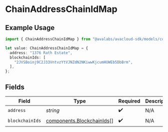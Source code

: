 # ChainAddressChainIdMap

## Example Usage

```typescript
import { ChainAddressChainIdMap } from "@avalabs/avacloud-sdk/models/components";

let value: ChainAddressChainIdMap = {
  address: "1376 Rath Estate",
  blockchainIds: [
    "2JVSBoinj9C2J33VntvzYtVJNZdN2NKiwwKjcumHUWEb5DbBrm",
  ],
};
```

## Fields

| Field                                                                  | Type                                                                   | Required                                                               | Description                                                            |
| ---------------------------------------------------------------------- | ---------------------------------------------------------------------- | ---------------------------------------------------------------------- | ---------------------------------------------------------------------- |
| `address`                                                              | *string*                                                               | :heavy_check_mark:                                                     | N/A                                                                    |
| `blockchainIds`                                                        | [components.BlockchainIds](../../models/components/blockchainids.md)[] | :heavy_check_mark:                                                     | N/A                                                                    |